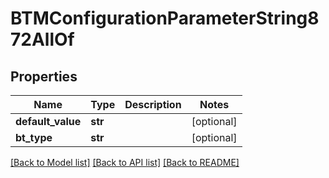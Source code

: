 # BTMConfigurationParameterString872AllOf

## Properties
Name | Type | Description | Notes
------------ | ------------- | ------------- | -------------
**default_value** | **str** |  | [optional] 
**bt_type** | **str** |  | [optional] 

[[Back to Model list]](../README.md#documentation-for-models) [[Back to API list]](../README.md#documentation-for-api-endpoints) [[Back to README]](../README.md)


